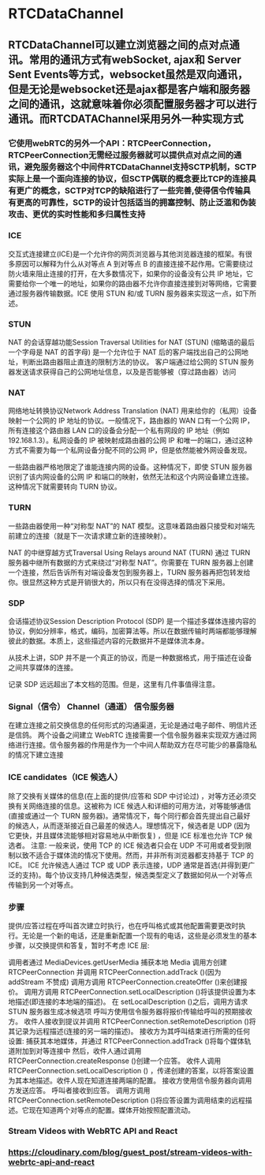 #   RTCDataChannel
##  RTCDataChannel可以建立浏览器之间的点对点通讯。常用的通讯方式有webSocket, ajax和 Server Sent Events等方式，websocket虽然是双向通讯，但是无论是websocket还是ajax都是客户端和服务器之间的通讯，这就意味着你必须配置服务器才可以进行通讯。而RTCDATAChannel采用另外一种实现方式

### 它使用webRTC的另外一个API：RTCPeerConnection，RTCPeerConnection无需经过服务器就可以提供点对点之间的通讯，避免服务器这个中间件RTCDataChannel支持SCTP机制，SCTP实际上是一个面向连接的协议，但SCTP偶联的概念要比TCP的连接具有更广的概念，SCTP对TCP的缺陷进行了一些完善,使得信令传输具有更高的可靠性，SCTP的设计包括适当的拥塞控制、防止泛滥和伪装攻击、更优的实时性能和多归属性支持

### ICE
交互式连接建立(ICE)是一个允许你的网页浏览器与其他浏览器连接的框架。有很多原因可以解释为什么从对等点 A 到对等点 B 的直接连接不起作用。它需要绕过防火墙来阻止连接的打开，在大多数情况下，如果你的设备没有公共 IP 地址，它需要给你一个唯一的地址，如果你的路由器不允许你直接连接到对等网络，它需要通过服务器传输数据。ICE 使用 STUN 和/或 TURN 服务器来实现这一点，如下所述。

### STUN
NAT 的会话穿越功能Session Traversal Utilities for NAT (STUN) (缩略语的最后一个字母是 NAT 的首字母) 是一个允许位于 NAT 后的客户端找出自己的公网地址，判断出路由器阻止直连的限制方法的协议。
客户端通过给公网的 STUN 服务器发送请求获得自己的公网地址信息，以及是否能够被（穿过路由器）访问

### NAT
网络地址转换协议Network Address Translation (NAT) 用来给你的（私网）设备映射一个公网的 IP 地址的协议。一般情况下，路由器的 WAN 口有一个公网 IP，所有连接这个路由器 LAN 口的设备会分配一个私有网段的 IP 地址（例如 192.168.1.3）。私网设备的 IP 被映射成路由器的公网 IP 和唯一的端口，通过这种方式不需要为每一个私网设备分配不同的公网 IP，但是依然能被外网设备发现。

一些路由器严格地限定了谁能连接内网的设备。这种情况下，即使 STUN 服务器识别了该内网设备的公网 IP 和端口的映射，依然无法和这个内网设备建立连接。这种情况下就需要转向 TURN 协议。

### TURN
一些路由器使用一种“对称型 NAT”的 NAT 模型。这意味着路由器只接受和对端先前建立的连接（就是下一次请求建立新的连接映射）。

NAT 的中继穿越方式Traversal Using Relays around NAT (TURN) 通过 TURN 服务器中继所有数据的方式来绕过“对称型 NAT”。你需要在 TURN 服务器上创建一个连接，然后告诉所有对端设备发包到服务器上，TURN 服务器再把包转发给你。很显然这种方式是开销很大的，所以只有在没得选择的情况下采用。


### SDP
会话描述协议Session Description Protocol (SDP) 是一个描述多媒体连接内容的协议，例如分辨率，格式，编码，加密算法等。所以在数据传输时两端都能够理解彼此的数据。本质上，这些描述内容的元数据并不是媒体流本身。

从技术上讲，SDP 并不是一个真正的协议，而是一种数据格式，用于描述在设备之间共享媒体的连接。

记录 SDP 远远超出了本文档的范围。但是，这里有几件事值得注意。


### Signal（信令） Channel（通道）  信令服务器
在建立连接之前交换信息的任何形式的沟通渠道，无论是通过电子邮件、明信片还是信鸽。
两个设备之间建立 WebRTC 连接需要一个信令服务器来实现双方通过网络进行连接。信令服务器的作用是作为一个中间人帮助双方在尽可能少的暴露隐私的情况下建立连接

### ICE candidates（ICE 候选人）
除了交换有关媒体的信息(在上面的提供/应答和 SDP 中讨论过) ，对等方还必须交换有关网络连接的信息。这被称为 ICE 候选人和详细的可用方法，对等能够通信(直接或通过一个 TURN 服务器)。通常情况下，每个同行都会首先提出自己最好的候选人，从而逐渐接近自己最差的候选人。理想情况下，候选者是 UDP (因为它更快，并且媒体流能够相对容易地从中断恢复) ，但是 ICE 标准也允许 TCP 候选者。
注意: 一般来说，使用 TCP 的 ICE 候选者只会在 UDP 不可用或者受到限制以致不适合于媒体流的情况下使用。然而，并非所有浏览器都支持基于 TCP 的 ICE。
ICE 允许候选人通过 TCP 或 UDP 表示连接，UDP 通常是首选(并得到更广泛的支持)。每个协议支持几种候选类型，候选类型定义了数据如何从一个对等点传输到另一个对等点。





### 步骤
提供/应答过程在呼叫首次建立时执行，也在呼叫格式或其他配置需要更改时执行。无论是一个新的电话，还是重新配置一个现有的电话，这些是必须发生的基本步骤，以交换提供和答复，暂时不考虑 ICE 层:

调用者通过 MediaDevices.getUserMedia 捕获本地 Media
调用方创建 RTCPeerConnection 并调用 RTCPeerConnection.addTrack ()(因为 addStream 不赞成)
调用方调用 RTCPeerConnection.createOffer ()来创建报价。
调用方调用 RTCPeerConnection.setLocalDescription ()将该提供设置为本地描述(即连接的本地端的描述)。
在 setLocalDescription ()之后，调用方请求 STUN 服务器生成冰候选项
呼叫方使用信令服务器将报价传输给呼叫的预期接收方。
收件人接收到提议并调用 RTCPeerConnection.setRemoteDescription ()将其记录为远程描述(连接的另一端的描述)。
接收方为其呼叫结束进行所需的任何设置: 捕获其本地媒体，并通过 RTCPeerConnection.addTrack ()将每个媒体轨道附加到对等连接中
然后，收件人通过调用 RTCPeerConnection.createResponse ()创建一个应答。
收件人调用 RTCPeerConnection.setLocalDescription () ，传递创建的答案，以将答案设置为其本地描述。收件人现在知道连接两端的配置。
接收方使用信令服务器向调用方发送应答。
呼叫者接收到应答。
调用方调用 RTCPeerConnection.setRemoteDescription ()将应答设置为调用结束的远程描述。它现在知道两个对等点的配置。媒体开始按照配置流动。



### Stream Videos with WebRTC API and React
### https://cloudinary.com/blog/guest_post/stream-videos-with-webrtc-api-and-react